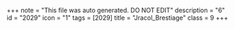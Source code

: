 +++
note = "This file was auto generated. DO NOT EDIT"
description = "6"
id = "2029"
icon = "1"
tags = [2029]
title = "Jracol_Brestiage"
class = 9
+++
